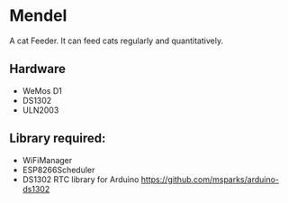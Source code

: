 # Mendel
A cat Feeder. It can feed cats regularly and quantitatively.

## Hardware

* WeMos D1
* DS1302
* ULN2003

## Library required:

* WiFiManager
* ESP8266Scheduler
* DS1302 RTC library for Arduino https://github.com/msparks/arduino-ds1302

